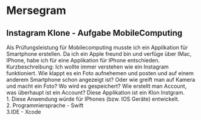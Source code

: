 # Mersegram
<h2>Instagram Klone - Aufgabe MobileComputing </h2>
Als Prüfungsleistung für Mobilecomputing musste ich ein Applikation für Smartphone erstellen. Da ich ein Apple freund bin und verfüge über IMac, IPhone, habe ich für eine Applikation für IPhone entschieden.<br>
Kurzbeschreibung: Ich wollte immer verstehen wie ein Instagram funktioniert. Wie klappt es ein Foto aufnehemen und posten und auf einem anderem Smartphone schon angezeigt ist? Oder wie greift man auf Kamera und macht ein Foto? Wo wird es gespeichert? Wie erstellt man Account, was überhaupt ist ein Account? 
Diese Applikation ist ein Klon Instgram. <br>
1. Diese Anwendung würde für IPhones (bzw. IOS Geräte) entwickelt. <br>
2. Programmiersprache - Swift <br>
3.IDE - Xcode <br>
